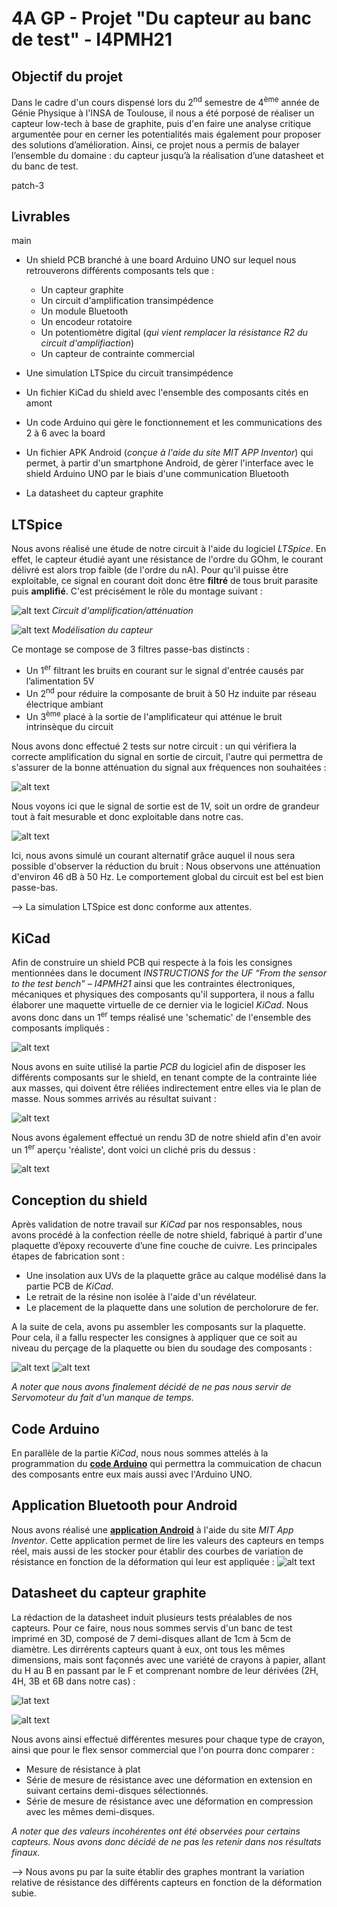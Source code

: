 # **4A GP - Projet "Du capteur au banc de test" - I4PMH21**



## **Objectif du projet**
Dans le cadre d'un cours dispensé lors du 2<sup>nd</sup> semestre de 4<sup>ème</sup> année de Génie Physique à l'INSA de Toulouse, il nous a été porposé de réaliser un capteur low-tech à base de graphite, puis d'en faire une analyse critique argumentée pour en cerner les potentialités mais également pour proposer des solutions d’amélioration. Ainsi, ce projet nous a permis de balayer l’ensemble du domaine : du capteur jusqu’à la réalisation d’une datasheet et du banc de test.


patch-3
## **Livrables**
main
* Un shield PCB branché à une board Arduino UNO sur lequel nous retrouverons différents composants tels que :
  - Un capteur graphite
  - Un circuit d'amplification transimpédence
  - Un module Bluetooth
  - Un encodeur rotatoire
  - Un potentiomètre digital (_qui vient remplacer la résistance R2 du circuit d'amplifiaction_)
  - Un capteur de contrainte commercial

* Une simulation LTSpice du circuit transimpédence

* Un fichier KiCad du shield avec l'ensemble des composants cités en amont

* Un code Arduino qui gère le fonctionnement et les communications des 2 à 6 avec la board

* Un fichier APK Android (_conçue à l'aide du site MIT APP Inventor_) qui permet, à partir d'un smartphone Android, de gèrer l'interface avec le shield Arduino UNO par le biais d'une communication Bluetooth

* La datasheet du capteur graphite



## **LTSpice**
Nous avons réalisé une étude de notre circuit à l'aide du logiciel _LTSpice_. En effet, le capteur étudié ayant une résistance de l'ordre du GOhm, le courant délivré est alors trop faible (de l'ordre du nA). Pour qu'il puisse être exploitable, ce signal en courant doit donc être **filtré** de tous bruit parasite puis **amplifié**. C'est précisément le rôle du montage suivant :

![alt text](https://github.com/MOSH-Insa-Toulouse/2023-2024-4GP-DOYHENARD-KEMPF/blob/main/LTSpice/Photos/Screen_Circuit_Ampli_LTSpice.png)
_Circuit d'amplification/atténuation_

![alt text](https://github.com/MOSH-Insa-Toulouse/2023-2024-4GP-DOYHENARD-KEMPF/blob/main/LTSpice/Photos/Screen_Capteur_LTSpice.png)
_Modélisation du capteur_

Ce montage se compose de 3 filtres passe-bas distincts :
- Un 1<sup>er</sup> filtrant les bruits en courant sur le signal d'entrée causés par l’alimentation 5V
- Un 2<sup>nd</sup> pour réduire la composante de bruit à 50 Hz induite par réseau électrique ambiant
- Un 3<sup>ème</sup> placé à la sortie de l'amplificateur qui atténue le bruit intrinsèque du circuit

Nous avons donc effectué 2 tests sur notre circuit : un qui vérifiera la correcte amplification du signal en sortie de circuit, l'autre qui permettra de s'assurer de la bonne atténuation du signal aux fréquences non souhaitées :

![alt text](https://github.com/MOSH-Insa-Toulouse/2023-2024-4GP-DOYHENARD-KEMPF/blob/main/LTSpice/Photos/Simu_Ampli_1V.png)

Nous voyons ici que le signal de sortie est de 1V, soit un ordre de grandeur tout à fait mesurable et donc exploitable dans notre cas.

![alt text](https://github.com/MOSH-Insa-Toulouse/2023-2024-4GP-DOYHENARD-KEMPF/blob/main/LTSpice/Photos/Simu_Atténuation.png)

Ici, nous avons simulé un courant alternatif grâce auquel il nous sera possible d'observer la réduction du bruit : Nous observons une atténuation d'environ 46 dB à 50 Hz. Le comportement global du circuit est bel est bien passe-bas.

--> La simulation LTSpice est donc conforme aux attentes.



## **KiCad**
Afin de construire un shield PCB qui respecte à la fois les consignes mentionnées dans le document _INSTRUCTIONS for the UF “From the sensor to the test bench” – I4PMH21_ ainsi que les contraintes électroniques, mécaniques et physiques des composants qu'il supportera, il nous a fallu élaborer une maquette virtuelle de ce dernier via le logiciel _KiCad_. Nous avons donc dans un 1<sup>er</sup> temps réalisé une 'schematic' 
de l'ensemble des composants impliqués :

![alt text](https://github.com/MOSH-Insa-Toulouse/2023-2024-4GP-DOYHENARD-KEMPF/blob/main/KiCad/Photos/Screen_SCHEMATIC_Projet_Capteur.png)

Nous avons en suite utilisé la partie _PCB_ du logiciel afin de disposer les différents composants sur le shield, en tenant compte de la contrainte liée aux masses, qui doivent être réliées indirectement entre elles via le plan de masse. Nous sommes arrivés au résultat suivant :

![alt text](https://github.com/MOSH-Insa-Toulouse/2023-2024-4GP-DOYHENARD-KEMPF/blob/main/KiCad/Photos/Screen_PCB__Projet_Capteur.png)

Nous avons également effectué un rendu 3D de notre shield afin d'en avoir un 1<sup>er</sup> aperçu 'réaliste', dont voici un cliché pris du dessus :

![alt text](https://github.com/MOSH-Insa-Toulouse/2023-2024-4GP-DOYHENARD-KEMPF/blob/main/KiCad/Photos/Screen_3D_vue_haut_PCB_Projet_Capteur.png)

## **Conception du shield**
Après validation de notre travail sur _KiCad_ par nos responsables, nous avons procédé à la confection réelle de notre shield, fabriqué à partir d'une plaquette d’époxy recouverte d’une fine couche de cuivre.
Les principales étapes de fabrication sont :
- Une insolation aux UVs de la plaquette grâce au calque modélisé dans la partie PCB de _KiCad_.
- Le retrait de la résine non isolée à l'aide d'un révélateur.
- Le placement de la plaquette dans une solution de percholorure de fer.

A la suite de cela, avons pu assembler les composants sur la plaquette. Pour cela, il a fallu respecter les consignes à appliquer que ce soit au niveau du perçage de la plaquette ou bien du soudage des composants :

![alt text](https://github.com/MOSH-Insa-Toulouse/2023-2024-4GP-DOYHENARD-KEMPF/blob/main/KiCad/Photos/Photo_Shield_Face_Avant.jpg)
![alt text](https://github.com/MOSH-Insa-Toulouse/2023-2024-4GP-DOYHENARD-KEMPF/blob/main/KiCad/Photos/Photo_Shield_Face_Arriere.jpg)

_A noter que nous avons finalement décidé de ne pas nous servir de Servomoteur du fait d'un manque de temps._



## **Code Arduino**
En parallèle de la partie _KiCad_, nous nous sommes attelés à la programmation du **[code Arduino](https://github.com/MOSH-Insa-Toulouse/2023-2024-4GP-DOYHENARD-KEMPF/blob/main/Code%20Arduino/Code_V_Finale.c)** qui permettra la commuication de chacun des composants entre eux mais aussi avec l'Arduino UNO.



## **Application Bluetooth pour Android**
Nous avons réalisé une **[application Android](https://github.com/MOSH-Insa-Toulouse/2023-2024-4GP-DOYHENARD-KEMPF/tree/main/Application%20Android)** à l'aide du site _MIT App Inventor_. Cette application permet de lire les valeurs des capteurs en temps réel, mais aussi de les stocker pour établir des courbes de variation de résistance en fonction de la déformation qui leur est appliquée : 
![alt text](https://github.com/MOSH-Insa-Toulouse/2023-2024-4GP-DOYHENARD-KEMPF/blob/main/Application%20Android/Screen_App_Android.PNG)



## **Datasheet du capteur graphite**
La rédaction de la datasheet induit plusieurs tests préalables de nos capteurs. Pour ce faire, nous nous sommes servis d'un banc de test imprimé en 3D, composé de 7 demi-disques allant de 1cm à 5cm de diamètre. Les dirrérents capteurs quant à eux, ont tous les mêmes dimensions, mais sont façonnés avec une variété de crayons à papier, allant du H au B en passant par le F et comprenant nombre de leur dérivées (2H, 4H, 3B et 6B dans notre cas) :

![lat text](https://github.com/MOSH-Insa-Toulouse/2023-2024-4GP-DOYHENARD-KEMPF/blob/main/Datasheet/Variation_durete_crayon.jpg)

![alt text](https://github.com/MOSH-Insa-Toulouse/2023-2024-4GP-DOYHENARD-KEMPF/blob/main/Datasheet/Photo_Banc_de_test_et_Sensors.jpg)

Nous avons ainsi effectué différentes mesures pour chaque type de crayon, ainsi que pour le flex sensor commercial que l'on pourra donc comparer : 
- Mesure de résistance à plat
- Série de mesure de résistance avec une déformation en extension en suivant certains demi-disques sélectionnés.
- Série de mesure de résistance avec une déformation en compression avec les mêmes demi-disques.

_A noter que des valeurs incohérentes ont été observées pour certains capteurs. Nous avons donc décidé de ne pas les retenir dans nos résultats finaux._

--> Nous avons pu par la suite établir des graphes montrant la variation relative de résistance des différents capteurs en fonction de la déformation subie.
